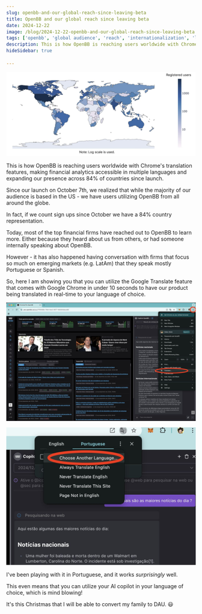 ```yaml
---
slug: openbb-and-our-global-reach-since-leaving-beta
title: OpenBB and our global reach since leaving beta
date: 2024-12-22
image: /blog/2024-12-22-openbb-and-our-global-reach-since-leaving-beta.jpeg
tags: ['openbb', 'global audience', 'reach', 'internationalization', 'languages', 'pwa']
description: This is how OpenBB is reaching users worldwide with Chrome's translation features, making financial analytics accessible in multiple languages and expanding our presence across 84% of countries since launch.
hideSidebar: true

---
```


<p align="center">
    <img width="600" src="/blog/2024-12-22-openbb-and-our-global-reach-since-leaving-beta.jpeg"/>
</p>

This is how OpenBB is reaching users worldwide with Chrome's translation features, making financial analytics accessible in multiple languages and expanding our presence across 84% of countries since launch.

<!-- truncate -->

<div style={{borderTop: '1px solid #0088CC', margin: '1.5em 0'}} />

Since our launch on October 7th, we realized that while the majority of our audience is based in the US - we have users utilizing OpenBB from all around the globe.

In fact, if we count sign ups since October we have a 84% country representation.

Today, most of the top financial firms have reached out to OpenBB to learn more. Either because they heard about us from others, or had someone internally speaking about OpenBB.

However - it has also happened having conversation with firms that focus so much on emerging markets (e.g. LatAm) that they speak mostly Portuguese or Spanish.

So, here I am showing you that you can utilize the Google Translate feature that comes with Google Chrome in under 10 seconds to have our product being translated in real-time to your language of choice.

<p align="center">
    <img width="600" src="/blog/2024-12-22-openbb-and-our-global-reach-since-leaving-beta_1.jpeg"/>
</p>

<p align="center">
    <img width="600" src="/blog/2024-12-22-openbb-and-our-global-reach-since-leaving-beta_2.jpeg"/>
</p>

I've been playing with it in Portuguese, and it works *surprisingly* well.

This even means that you can utilize your AI copilot in your language of choice, which is mind blowing!

It's this Christmas that I will be able to convert my family to DAU. 😃
